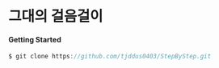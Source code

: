# 그대의 걸음걸이

#### Getting Started
```c
$ git clone https://github.com/tjddus0403/StepByStep.git
```

